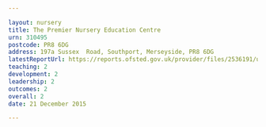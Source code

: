 ```yaml
---

layout: nursery
title: The Premier Nursery Education Centre
urn: 310495
postcode: PR8 6DG
address: 197a Sussex  Road, Southport, Merseyside, PR8 6DG
latestReportUrl: https://reports.ofsted.gov.uk/provider/files/2536191/urn/310495.pdf
teaching: 2
development: 2
leadership: 2
outcomes: 2
overall: 2
date: 21 December 2015

---
```

